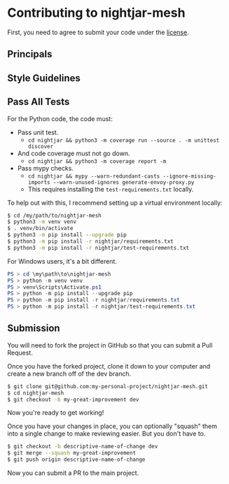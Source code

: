 # Contributing to nightjar-mesh

First, you need to agree to submit your code under the [license](LICENSE).

## Principals



## Style Guidelines

## Pass All Tests

For the Python code, the code must:

* Pass unit test.
    * `cd nightjar && python3 -m coverage run --source . -m unittest discover`
* And code coverage must not go down.
    * `cd nightjar && python3 -m coverage report -m`
* Pass mypy checks.
    * `cd nightjar && mypy --warn-redundant-casts --ignore-missing-imports --warn-unused-ignores generate-envoy-proxy.py`
    * This requires installing the `test-requirements.txt` locally.

To help out with this, I recommend setting up a virtual environment locally:

```bash
$ cd /my/path/to/nightjar-mesh
$ python3 -m venv venv
$ . venv/bin/activate
$ python3 -m pip install --upgrade pip
$ python3 -m pip install -r nightjar/requirements.txt
$ python3 -m pip install -r nightjar/test-requirements.txt
```

For Windows users, it's a bit different.

```powershell
PS > cd \my\path\to\nightjar-mesh
PS > python -m venv venv
PS > venv\Scripts\Activate.ps1
PS > python -m pip install --upgrade pip
PS > python -m pip install -r nightjar/requirements.txt
PS > python -m pip install -r nightjar/test-requirements.txt
```

## Submission

You will need to fork the project in GitHub so that you can submit a Pull Request.

Once you have the forked project, clone it down to your computer and create a new branch off of the dev branch.

```bash
$ git clone git@github.com:my-personal-project/nightjar-mesh.git
$ cd nightjar-mesh
$ git checkout -b my-great-improvement dev
```

Now you're ready to get working!

Once you have your changes in place, you can optionally "squash" them into a single change to make reviewing easier.  But you don't have to.

```bash
$ git checkout -b descriptive-name-of-change dev
$ git merge --squash my-great-improvement
$ git push origin descriptive-name-of-change
```

Now you can submit a PR to the main project.

